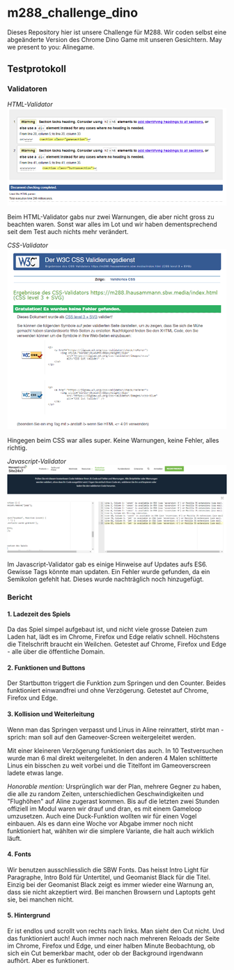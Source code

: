 # m288_challenge_dino
Dieses Repository hier ist unsere Challenge für M288. Wir coden selbst eine abgeänderte Version des Chrome Dino Game mit unseren Gesichtern.
May we present to you: Alinegame.

## Testprotokoll

### Validatoren
*HTML-Validator*
![HTML-Validator](/img/htmlvalidator.png)

Beim HTML-Validator gabs nur zwei Warnungen, die aber nicht gross zu beachten waren. Sonst war alles im Lot und wir haben dementsprechend seit dem Test auch nichts mehr verändert.

*CSS-Validator*
![CSS-Validator](/img/cssvalidator.png)

Hingegen beim CSS war alles super. Keine Warnungen, keine Fehler, alles richtig.

*Javascript-Validator*
![Javascript-Validator](/img/javascriptvalidator.png)

Im Javascript-Validator gab es einige Hinweise auf Updates aufs ES6. Gewisse Tags könnte man updaten. Ein Fehler wurde gefunden, da ein Semikolon gefehlt hat. Dieses wurde nachträglich noch hinzugefügt.

### Bericht

#### 1. Ladezeit des Spiels
Da das Spiel simpel aufgebaut ist, und nicht viele grosse Dateien zum Laden hat, lädt es im Chrome, Firefox und Edge relativ schnell. Höchstens die Titelschrift braucht ein Weilchen. Getestet auf Chrome, Firefox und Edge - alle über die öffentliche Domain. 

#### 2. Funktionen und Buttons
Der Startbutton triggert die Funktion zum Springen und den Counter. Beides funktioniert einwandfrei und ohne Verzögerung. Getestet auf Chrome, Firefox und Edge. 

#### 3. Kollision und Weiterleitung
Wenn man das Springen verpasst und Linus in Aline reinrattert, stirbt man - sprich: man soll auf den Gameover-Screen weitergeleitet werden.

Mit einer kleineren Verzögerung funktioniert das auch. In 10 Testversuchen wurde man 6 mal direkt weitergeleitet. In den anderen 4 Malen schlitterte Linus ein bisschen zu weit vorbei und die Titelfont im Gameoverscreen ladete etwas lange.

*Honorable mention:*
Ursprünglich war der Plan, mehrere Gegner zu haben, die alle zu random Zeiten, unterschiedlichen Geschwindigkeiten und "Flughöhen" auf Aline zugerast kommen. Bis auf die letzten zwei Stunden offiziell im Modul waren wir drauf und dran, es mit einem Gameloop umzusetzen. Auch eine Duck-Funktion wollten wir für einen Vogel einbauen. Als es dann eine Woche vor Abgabe immer noch nicht funktioniert hat, wählten wir die simplere Variante, die halt auch wirklich läuft.

#### 4. Fonts
Wir benutzen ausschliesslich die SBW Fonts. Das heisst Intro Light für Paragraphe, Intro Bold für Untertitel, und Geomanist Black für die Titel. Einzig bei der Geomanist Black zeigt es immer wieder eine Warnung an, dass sie nicht akzeptiert wird. Bei manchen Browsern und Laptopts geht sie, bei manchen nicht.

#### 5. Hintergrund
Er ist endlos und scrollt von rechts nach links. Man sieht den Cut nicht. Und das funktioniert auch! Auch immer noch nach mehreren Reloads der Seite im Chrome, Firefox und Edge, und einer halben Minute Beobachtung, ob sich ein Cut bemerkbar macht, oder ob der Background irgendwann aufhört. Aber es funktionert.
